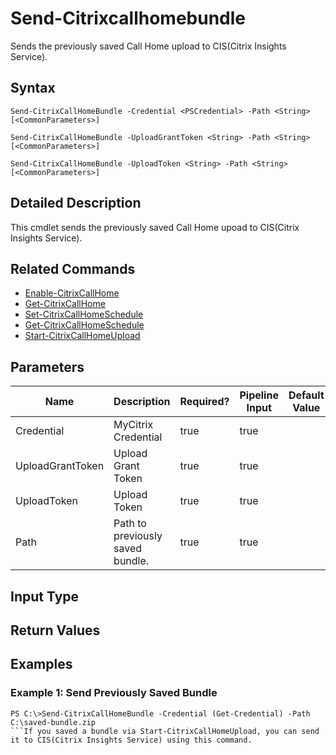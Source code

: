 ﻿
# Send-Citrixcallhomebundle
Sends the previously saved Call Home upload to CIS(Citrix Insights Service).
## Syntax
```
Send-CitrixCallHomeBundle -Credential <PSCredential> -Path <String> [<CommonParameters>]

Send-CitrixCallHomeBundle -UploadGrantToken <String> -Path <String> [<CommonParameters>]

Send-CitrixCallHomeBundle -UploadToken <String> -Path <String> [<CommonParameters>]
```
## Detailed Description
This cmdlet sends the previously saved Call Home upoad to CIS(Citrix Insights Service).


## Related Commands

* [Enable-CitrixCallHome](../Enable-CitrixCallHome/)
* [Get-CitrixCallHome](../Get-CitrixCallHome/)
* [Set-CitrixCallHomeSchedule](../Set-CitrixCallHomeSchedule/)
* [Get-CitrixCallHomeSchedule](../Get-CitrixCallHomeSchedule/)
* [Start-CitrixCallHomeUpload](../Start-CitrixCallHomeUpload/)
## Parameters
| Name   | Description | Required? | Pipeline Input | Default Value |
| --- | --- | --- | --- | --- |
| Credential | MyCitrix Credential | true | true |  |
| UploadGrantToken | Upload Grant Token | true | true |  |
| UploadToken | Upload Token | true | true |  |
| Path | Path to previously saved bundle. | true | true |  |

## Input Type

### 

## Return Values

### 

## Examples

### Example 1: Send Previously Saved Bundle
```
PS C:\>Send-CitrixCallHomeBundle -Credential (Get-Credential) -Path C:\saved-bundle.zip
```If you saved a bundle via Start-CitrixCallHomeUpload, you can send it to CIS(Citrix Insights Service) using this command.
